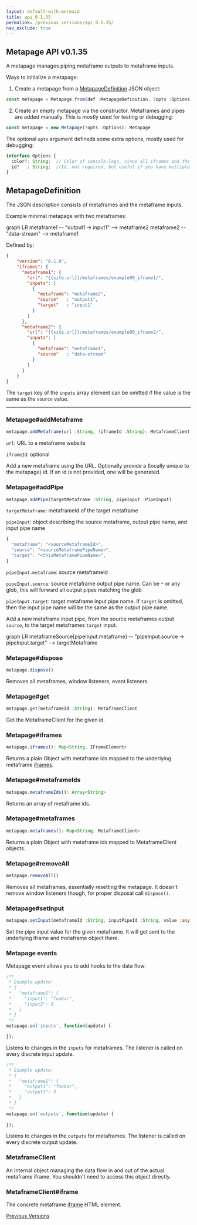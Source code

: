 ```yaml
---
layout: default-with-mermaid
title: api_0.1.35
permalink: /previous_versions/api_0.1.35/
nav_exclude: true
---
```


Metapage API v0.1.35
-----

A metapage manages piping metaframe outputs to metaframe inputs.

Ways to initialize a metapage:
1. Create a metapage from a [MetapageDefinition](#metapagedefinition) JSON object:
  ```ts
  const metapage = Metapage.from(def :MetapageDefinition, ?opts :Options): Metapage
  ```
2. Create an empty metapage via the constructor. Metaframes and pipes are added manually. This is mostly used for testing or debugging:
  ```ts
  const metapage = new Metapage(?opts :Options): Metapage
  ```

The optional ```opts``` argument defineds some extra options, mostly used for debugging:

```typescript
interface Options {
  color?: String;  // Color of console.logs, since all iframes and the main page will output logs to the same console
  id?   : String;  //Id, not required, but useful if you have multiple metapages in a single website.
}
```

MetapageDefinition<a name="metapagedefinition"></a>
-----

The JSON description consists of metaframes and the metaframe inputs.

Example minimal metapage with two metaframes:
<div class="language-mermaid">graph LR
metaframe1 -- "output1 -> input1" --> metaframe2
metaframe2 -- "data-stream"       --> metaframe1
</div>

Defined by:

```json
{
    "version": "0.1.0",
    "iframes": {
      "metaframe1": {
        "url": "{{site.url}}/metaframes/example00_iframe1/",
        "inputs": [
          {
            "metaframe": "metaframe2",
            "source"   : "output1",
            "target"   : "input1"
          }
        ]
      },
      "metaframe2": {
        "url": "{{site.url}}/metaframes/example00_iframe2/",
        "inputs": [
          {
            "metaframe": "metaframe1",
            "source"   : "data-stream"
          }
        ]
      }
    }
}
```

<!-- {: .fs-5 .ls-10 .text-mono .code-example } -->

The `target` key of the `inputs` array element can be omitted if the value is the same as the `source` value.

---

### Metapage#addMetaframe

```ts
metapage.addMetaframe(url :String, ?iframeId :String): MetaframeClient
```

`url`: URL to a metaframe website

`iframeId`: optional

Add a new metaframe using the URL. Optionally provide a (locally unique to the metapage) id. If an id is not provided, one will be generated.

### Metapage#addPipe

```ts
metapage.addPipe(targetMetaframe :String, pipeInput :PipeInput)
```

`targetMetaframe`: metaframeId of the target metaframe

`pipeInput`: object describing the source metaframe, output pipe name, and input pipe name 
```js
{
  "metaframe": "<sourceMetaframeId>",
  "source": "<sourceMetaframePipeName>",
  "target": "<thisMetaframePipeName>",
}
```

`pipeInput.metaframe`: source metaframeId

`pipeInput.source`: source metaframe output pipe name. Can be `*` or any glob, this will forward all output pipes matching the glob

`pipeInput.target`: target metaframe input pipe name. If `target` is omitted, then the input pipe name will be the same as the output pipe name.


Add a new metaframe input pipe, from the source metaframes output `source`, to the target metaframes `target` input.

<div class="language-mermaid">graph LR
metaframeSource[pipeInput.metaframe] -- "pipeInput.source -> pipeInput.target" --> targetMetaframe
</div>


### Metapage#dispose

```ts
metapage.dispose()
```

Removes all metaframes, window listeners, event listeners.

### Metapage#get

```ts
metapage.get(metaframeId :String): MetaframeClient
```

Get the MetaframeClient for the given id.

### Metapage#iframes

```ts
metapage.iframes(): Map<String, IFrameElement>
```

Returns a plain Object with metaframe ids mapped to the underlying metaframe [iframes](https://developer.mozilla.org/en-US/docs/Web/HTML/Element/iframe).


### Metapage#metaframeIds

```ts
metapage.metaframeIds(): Array<String>
```

Returns an array of metaframe ids.


### Metapage#metaframes

```ts
metapage.metaframes(): Map<String, MetaframeClient>
```

Returns a plain Object with metaframe ids mapped to MetaframeClient objects.


### Metapage#removeAll

```ts
metapage.removeAll()
```

Removes all metaframes, essentially resetting the metapage. It doesn't remove window listeners though, for proper disposal call `dispose()`.

### Metapage#setInput

```ts
metapage.setInput(metaframeId :String, inputPipeId :String, value :any)
```

Set the pipe input value for the given metaframe. It will get sent to the underlying iframe and metaframe object there.

### Metapage events

Metapage event allows you to add hooks to the data flow:

```js
/**
 * Example update:
 * {
 *   "metaframe1": {
 *     "input1": "foobar",
 *     "input2": 3
 *   }
 * }
 */
metapage.on('inputs', function(update) {

});
```

Listens to changes in the `inputs` for metaframes. The listener is called on every discrete input update. 


```ts
/**
 * Example update:
 * {
 *   "metaframe1": {
 *     "output1": "foobar",
 *     "output2": 3
 *   }
 * }
 */
metapage.on('outputs', function(update) {
  
});
```

Listens to changes in the `outputs` for metaframes. The listener is called on every discrete output update. 

### MetaframeClient

An internal object managing the data flow in and out of the actual metaframe iframe. You shouldn't need to access this object directly.

### MetaframeClient#iframe

The concrete metaframe [iframe](https://developer.mozilla.org/en-US/docs/Web/HTML/Element/iframe) HTML element.


<a href="{{site.url}}/api_previous_versions/">Previous Versions</a>

